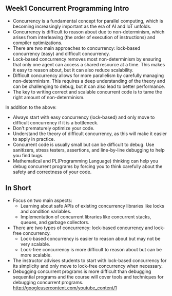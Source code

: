 ## Week1 Concurrent Programming Intro
* Concurrency is a fundamental concept for parallel computing, which is becoming increasingly important as the era of AI and IoT unfolds.
* Concurrency is difficult to reason about due to non-determinism, which arises from interleaving (the order of execution of instructions) and compiler optimizations.
* There are two main approaches to concurrency: lock-based concurrency (easy) and difficult concurrency.
* Lock-based concurrency removes most non-determinism by ensuring that only one agent can access a shared resource at a time. This makes it easy to reason about, but it can also reduce scalability.
* Difficult concurrency allows for more parallelism by carefully managing non-determinism. This requires a deep understanding of the theory and can be challenging to debug, but it can also lead to better performance.
* The key to writing correct and scalable concurrent code is to tame the right amount of non-determinism.

In addition to the above:
* Always start with easy concurrency (lock-based) and only move to difficult concurrency if it is a bottleneck.
* Don't prematurely optimize your code.
* Understand the theory of difficult concurrency, as this will make it easier to apply in practice.
* Concurrent code is usually small but can be difficult to debug. Use sanitizers, stress testers, assertions, and line-by-line debugging to help you find bugs.
* Mathematical and PL(Programming Language) thinking can help you debug concurrent programs by forcing you to think carefully about the safety and correctness of your code.

## In Short
* Focus on two main aspects:
    * Learning about safe APIs of existing concurrency libraries like locks and condition variables.
    * Implementation of concurrent libraries like concurrent stacks, queues, and garbage collectors.
* There are two types of concurrency: lock-based concurrency and lock-free concurrency.
    * Lock-based concurrency is easier to reason about but may not be very scalable.
    * Lock-free concurrency is more difficult to reason about but can be more scalable.
* The instructor advises students to start with lock-based concurrency for its simplicity and only move to lock-free concurrency when necessary.
* Debugging concurrent programs is more difficult than debugging sequential programs and the course will cover tools and techniques for debugging concurrent programs.
http://googleusercontent.com/youtube_content/1


